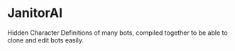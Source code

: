 # JanitorAI
Hidden Character Definitions of many bots, compiled together to be able to clone and edit bots easily.
